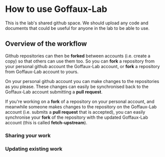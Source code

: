 # How to use Goffaux-Lab
This is the lab's shared github space. We should upload any code and documents
that could be useful for anyone in the lab to be able to use.

## Overview of the workflow
Github repositories can then be **forked** between accounts (i.e. create a
copy) so that others can use them too. So you can **fork** a repository from
your personal github account the Goffaux-Lab account, or **fork** a repository
from Goffaux-Lab account to yours.

On your personal github account you can make changes to the repositories as you
please. These changes can easily be synchronised back to the Goffaux-Lab
account submitting a **pull request**.

If you're working on a **fork** of a repository on your personal account, and
meanwhile someone makes changes to the repository on the Goffaux-Lab account
(i.e. submits a **pull request** that is accepted), you can easily synchronise
your **fork** of the repository with the updated Goffaux-Lab account (this is
called **fetch-upstream**).

### Sharing your work

### Updating existing work
